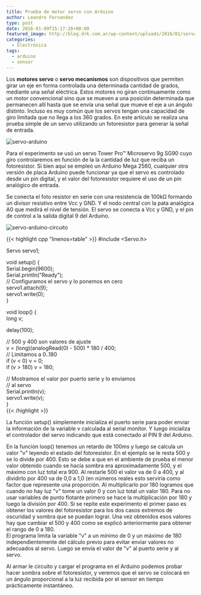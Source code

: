 ```yaml
---
title: Prueba de motor servo con Arduino
author: Leandro Fernandez
type: post
date: 2016-01-09T15:17:26+00:00
featured_image: http://blog.drk.com.ar/wp-content/uploads/2016/01/servo-arduino-672x372.jpg
categories:
  - Electrónica
tags:
  - arduino
  - sensor
---
```


Los **motores servo** o **servo mecanismos** son dispositivos que permiten girar un eje en forma controlada una determinada cantidad de grados, mediante una señal eléctrica. Estos motores no giran continuamente como un motor convencional sino que se mueven a una posición determinada que permanecen allí hasta que se envía una señal que mueve el eje a un ángulo distinto. Incluso es muy común que los servos tengan una capacidad de giro limitada que no llega a los 360 grados. En este artículo se realiza una prueba simple de un servo utilizando un fotoresistor para generar la señal de entrada.

![servo-arduino](/2016/01/servo-arduino.jpg)

Para el experimento se usó un servo Tower Pro™ Microservo 9g SG90 cuyo giro controlaremos en función de la la cantidad de luz que reciba un fotoresistor. Si bien aquí se empleó un Arduino Mega 2560, cualquier otra versión de placa Arduino puede funcionar ya que el servo es controlado desde un pin digital, y el valor del fotoresistor requiere el uso de un pin analógico de entrada.

Se conecta el foto resistor en serie con una resistencia de 100kΩ formando un divisor resistivo entre Vcc y GND. Y el nodo central con la pata analógica A0 que medirá el nivel de tensión. El servo se conecta a Vcc y GND, y el pin de control a la salida digital 9 del Arduino.

![servo-arduino-circuito](/2016/01/servo-arduino-circuit.png)

{{< highlight cpp "linenos=table" >}} 
#include <Servo.h>

Servo servo1;

void setup() {  
  Serial.begin(9600);  
  Serial.println("Ready");  
  // Configuramos el servo y lo ponemos en cero  
  servo1.attach(9);  
  servo1.write(0);  
}

void loop() {  
  long v;
  
  delay(100);
  
  // 500 y 400 son valores de ajuste  
  v = (long)(analogRead(0) - 500) * 180 / 400;  
  // Limitamos a 0..180  
  if (v < 0) v = 0;  
  if (v > 180) v = 180;
  
  // Mostramos el valor por puerto serie y lo enviamos  
  // al servo  
  Serial.println(v);  
  servo1.write(v);  
}  
{{< /highlight >}}

La función setup() simplemente inicializa el puerto serie para poder enviar la información de la variable v calculada al serial monitor. Y luego inicializa el controlador del servo indicando que está conectado al PIN 9 del Arduino.

En la función loop() tenemos un retardo de 100ms y luego se calcula un valor "v" leyendo el estado del fotoresistor. En el ejemplo se le resta 500 y se lo divide por 400. Esto se debe a que en el ambiente de prueba el menor valor obtenido cuando se hacía sombra era aproximadamente 500, y el máximo con luz total era 900. Al restarle 500 el valor va de 0 a 400, y al dividirlo por 400 va de 0,0 a 1,0 (en números reales esto serviría como factor que represente una proporción. Al multiplicarlo por 180 logramos que cuando no hay luz "v" tome un valor 0 y con luz total un valor 180. Para no usar variables de punto flotante primero se hace la multiplicación por 180 y luego la división por 400. Si se repite este experimento el primer paso es obtener los valores del fotoresistor para los dos casos extremos de oscuridad y sombra que se puedan lograr. Una vez obtenidos esos valores hay que cambiar el 500 y 400 como se explicó anteriormente para obtener el rango de 0 a 180.  
El programa limita la variable "v" a un mínimo de 0 y un máximo de 180 independientemente del cálculo previo para evitar enviar valores no adecuados al servo. Luego se envía el valor de "v" al puerto serie y al servo.

Al armar le circuito y cargar el programa en el Arduino podemos probar hacer sombra sobre el fotoresistor, y veremos que el servo se colocará en un ángulo proporcional a la luz recibida por el sensor en tiempo prácticamente instantáneo.
